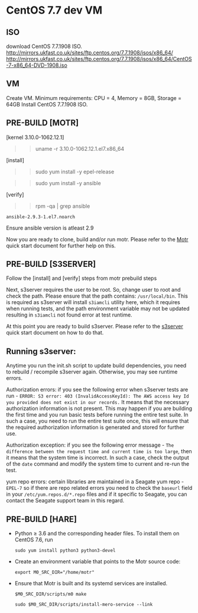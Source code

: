 CentOS 7.7 dev VM
=================

ISO
---
download CentOS 7.7.1908 ISO.
http://mirrors.ukfast.co.uk/sites/ftp.centos.org/7.7.1908/isos/x86_64/
http://mirrors.ukfast.co.uk/sites/ftp.centos.org/7.7.1908/isos/x86_64/CentOS-7-x86_64-DVD-1908.iso

VM
--
Create VM.
Minimum requirements:
CPU = 4, Memory = 8GB, Storage = 64GB
Install CentOS 7.7.1908 ISO.

PRE-BUILD [MOTR]
----------------
[kernel 3.10.0-1062.12.1]
>> uname -r
3.10.0-1062.12.1.el7.x86_64

[install]
>> sudo yum install -y epel-release

>> sudo yum install -y ansible

[verify]
>> rpm -qa | grep ansible

`ansible-2.9.3-1.el7.noarch`

Ensure ansible version is atleast 2.9

Now you are ready to clone, build and/or run motr. Please refer to the [Motr](MeroQuickStart.md) quick start document for further help on this.

PRE-BUILD [S3SERVER]
--------------------
Follow the [install] and [verify] steps from motr prebuild steps

Next, s3server requires the user to be root. So, change user to root and check the path. Please ensure that the path contains: `/usr/local/bin`. This is required as s3server will install `s3iamcli` utility here, which it requires when running tests, and the path environment variable may not be updated resulting in `s3iamcli` not found error at test runtime.

At this point you are ready to build s3server. Please refer to the [s3server](S3ServerQuickStart.md) quick start document on how to do that.

## Running s3server:

Anytime you run the init.sh script to update build dependencies, you need to rebuild / recompile s3server again. Otherwise, you may see runtime errors.

Authorization errors: if you see the following error when s3server tests are run -
```ERROR: S3 error: 403 (InvalidAccessKeyId): The AWS access key Id you provided does not exist in our records.```
It means that the necessary authorization information is not present. This may happen if you are building the first time and you run basic tests before running the entire test suite. In such a case, you need to run the entire test suite once, this will ensure that the required authorization information is generated and stored for further use.

Authorization exception: if you see the following error message - ```The difference between the request time and current time is too large```, then it means that the system time is incorrect. In such a case, check the output of the `date` command and modify the system time to current and re-run the test.

yum repo errors: certain libraries are maintained in a Seagate yum repo - `EPEL-7` so if there are repo related errors you need to check the `baseurl` field in your `/etc/yum.repos.d/*.repo` files and if it specific to Seagate, you can contact the Seagate support team in this regard.

PRE-BUILD [HARE]
----------------
* Python ≥ 3.6 and the corresponding header files.
  To install them on CentOS 7.6, run
  
  `sudo yum install python3 python3-devel`
* Create an environment variable that points to the Motr source code:
  
  `export M0_SRC_DIR="/home/motr"`
* Ensure that Motr is built and its systemd services are installed.
  
  `$M0_SRC_DIR/scripts/m0 make`
  
  `sudo $M0_SRC_DIR/scripts/install-mero-service --link`

